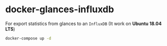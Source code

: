 # docker-glances-influxdb

For export statistics from glances to an `InfluxDB` (It work on **Ubuntu 18.04 LTS**)

```bash
docker-compose up -d
```

